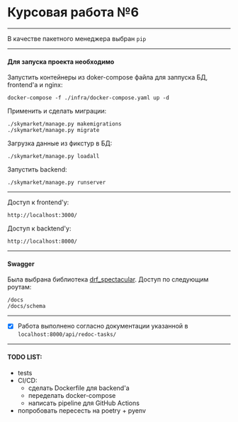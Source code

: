 # Курсовая работа №6
___
В качестве пакетного менеджера выбран `pip`
___
#### Для запуска проекта необходимо 
Запустить контейнеры из doker-compose файла для заппуска БД, frontend'а и nginx:
```shell
docker-compose -f ./infra/docker-compose.yaml up -d
```
Применить и сделать миграции:
```shell
./skymarket/manage.py makemigrations
./skymarket/manage.py migrate
```
Загрузка данные из фикстур в БД:
```shell
./skymarket/manage.py loadall
```
Запустить backend:
```shell
./skymarket/manage.py runserver
```
___
Доступ к frontend'у:
```
http://localhost:3000/
```
Доступ к backtend'у:
```
http://localhost:8000/
```
___
#### Swagger

Была выбрана библиотека [drf_spectacular](https://drf-spectacular.readthedocs.io/en/latest/readme.html#).
Доступ по следующим роутам:
```
/docs
/docs/schema
```

___
- [x] Работа выполнено согласно документации указанной в `localhost:8000/api/redoc-tasks/`
___
#### TODO LIST:
* tests
* CI/CD:
  * сделать Dockerfile для backend'a
  * переделать docker-compose
  * написать pipeline для GitHub Actions
* попробовать пересесть на poetry + pyenv
